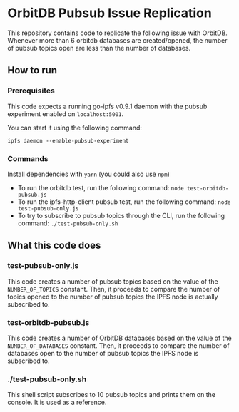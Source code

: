 # OrbitDB Pubsub Issue Replication

This repository contains code to replicate the following issue with OrbitDB. Whenever more than 6 orbitdb databases are created/opened, the number of pubsub topics open are less than the number of databases.

## How to run

### Prerequisites

This code expects a running go-ipfs v0.9.1 daemon with the pubsub experiment enabled on `localhost:5001`.

You can start it using the following command:

`ipfs daemon --enable-pubsub-experiment`

### Commands

Install dependencies with `yarn` (you could also use `npm`)

* To run the orbitdb test, run the following command: `node test-orbitdb-pubsub.js`
* To run the ipfs-http-client pubsub test, run the following command: `node test-pubsub-only.js`
* To try to subscribe to pubsub topics through the CLI, run the following command: `./test-pubsub-only.sh`

## What this code does

### test-pubsub-only.js

This code creates a number of pubsub topics based on the value of the `NUMBER_OF_TOPICS` constant. Then, it proceeds to compare the number of topics opened to the number of pubsub topics the IPFS node is actually subscribed to.

### test-orbitdb-pubsub.js

This code creates a number of OrbitDB databases based on the value of the `NUMBER_OF_DATABASES` constant. Then, it proceeds to compare the number of databases open to the number of pubsub topics the IPFS node is subscribed to.

### ./test-pubsub-only.sh

This shell script subscribes to 10 pubsub topics and prints them on the console. It is used as a reference.